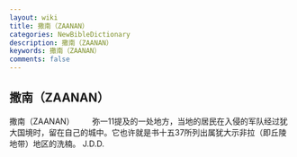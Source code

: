 ```yaml
---
layout: wiki
title: 撒南（ZAANAN）
categories: NewBibleDictionary
description: 撒南（ZAANAN）
keywords: 撒南（ZAANAN）
comments: false
---
```


## 撒南（ZAANAN）



撒南（ZAANAN）
　　弥一11提及的一处地方，当地的居民在入侵的军队经过犹大国境时，留在自己的城中。它也许就是书十五37所列出属犹大示非拉（即丘陵地带）地区的洗楠。
J.D.D.




